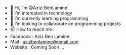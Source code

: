 - 👋 Hi, I’m @Aziz-BenLamine
- 👀 I’m interested in technology
- 🌱 I’m currently learning programming
- 💞️ I’m looking to collaborate on programming projects
- 📫 How to reach me :
- Facebook : Aziz Ben Lamine
- Mail     : azizbenlamine@gmail.com
- Website  : Coming Soon ...

<!---
Aziz-BenLamine/Aziz-BenLamine is a ✨ special ✨ repository because its `README.md` (this file) appears on your GitHub profile.
You can click the Preview link to take a look at your changes.
--->
